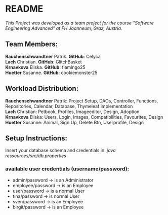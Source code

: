 # README  
  
  *This Project was developed as a team project for the course "Software Engineering Advanced" at FH Joanneum, Graz, Austria.*

## Team Members:  
__Rauchenschwandtner__ Patrik. __GitHub__: Celyca  
__Lach__ Christian. __GitHub__: GlitchBasket  
__Krnavkova__ Eliska. __GitHub__: flamingo25  
__Huetter__ Susanne. __GitHub__: cookiemonster25  

  
## Workload Distribution: 
__Rauchenschwandtner__ Patrik: Project Setup, DAOs, Controller, Functions, Repositories, Calendar, Database, Thymeleaf implementation  
__Lach__ Christian: Petbook, Profiles, Imageeditor, Design, Adoption   
__Krnavkova__ Eliska: Users, Login, Images, Compatibilities, Favourites, Design  
__Huetter__ Susanne: Animal, Sign Up, Delete Btn, Userprofile, Design  
  
## Setup Instructions:  
Insert your database schema and credentials in: *java ressources/src/db.properties*  
  
### available user credentials (username/password):
 - admin/password  ->  is an Administrator
 - employee/password  -> is an Employee
 - user/password -> is a normal User
 - tina/password -> is  normal User
 - sven/password -> is an  Employee
 - birgit/password -> is an Employee
